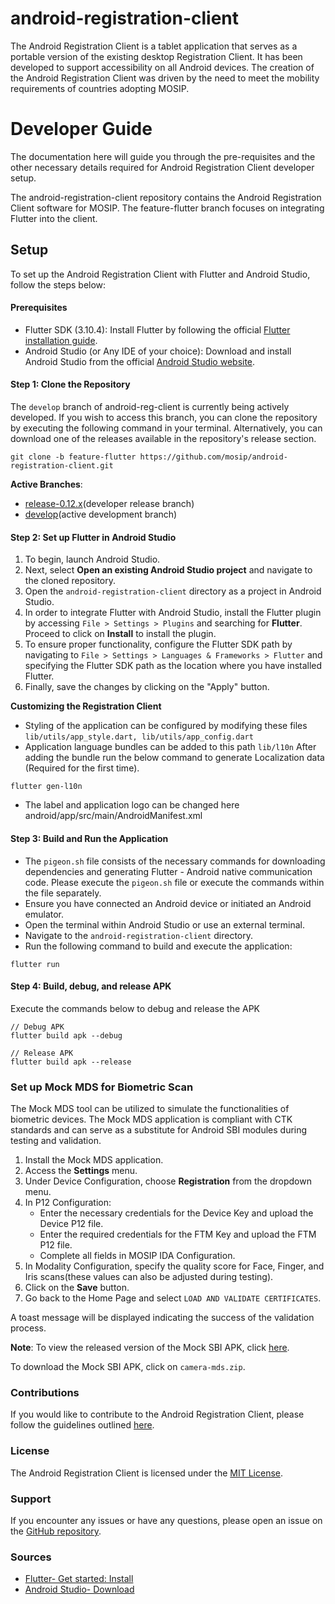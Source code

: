 # android-registration-client

The Android Registration Client is a tablet application that serves as a portable version of the existing desktop Registration Client. It has been developed to support accessibility on all Android devices. The creation of the Android Registration Client was driven by the need to meet the mobility requirements of countries adopting MOSIP.

# Developer Guide

The documentation here will guide you through the pre-requisites and the other necessary details required for Android Registration Client developer setup.

The android-registration-client repository contains the Android Registration Client software for MOSIP. The feature-flutter branch focuses on integrating Flutter into the client.

## Setup

To set up the Android Registration Client with Flutter and Android Studio, follow the steps below:

#### Prerequisites

* Flutter SDK (3.10.4): Install Flutter by following the official [Flutter installation guide](https://flutter.dev/docs/get-started/install).
* Android Studio (or Any IDE of your choice): Download and install Android Studio from the official [Android Studio website](https://developer.android.com/studio).

#### Step 1: Clone the Repository

The `develop` branch of android-reg-client is currently being actively developed. If you wish to access this branch, you can clone the repository by executing the following command in your terminal. Alternatively, you can download one of the releases available in the repository's release section.

```
git clone -b feature-flutter https://github.com/mosip/android-registration-client.git
```

**Active Branches**:

* [release-0.12.x](https://github.com/mosip/android-registration-client/tree/release-0.12.x)(developer release branch)
* [develop](https://github.com/mosip/android-registration-client/tree/develop)(active development branch)

#### Step 2: Set up Flutter in Android Studio

1. To begin, launch Android Studio.
2. Next, select **Open an existing Android Studio project** and navigate to the cloned repository.
3. Open the `android-registration-client` directory as a project in Android Studio.
4. In order to integrate Flutter with Android Studio, install the Flutter plugin by accessing `File > Settings > Plugins` and searching for **Flutter**. Proceed to click on **Install** to install the plugin.
5. To ensure proper functionality, configure the Flutter SDK path by navigating to `File > Settings > Languages & Frameworks > Flutter` and specifying the Flutter SDK path as the location where you have installed Flutter.
6. Finally, save the changes by clicking on the "Apply" button.

**Customizing the Registration Client**

* Styling of the application can be configured by modifying these files `lib/utils/app_style.dart, lib/utils/app_config.dart`
* Application language bundles can be added to this path `lib/l10n` After adding the bundle run the below command to generate Localization data (Required for the first time).

```
flutter gen-l10n
```

* The label and application logo can be changed here android/app/src/main/AndroidManifest.xml

#### Step 3: Build and Run the Application

* The `pigeon.sh` file consists of the necessary commands for downloading dependencies and generating Flutter - Android native communication code. Please execute the `pigeon.sh` file or execute the commands within the file separately.
* Ensure you have connected an Android device or initiated an Android emulator.
* Open the terminal within Android Studio or use an external terminal.
* Navigate to the `android-registration-client` directory.
* Run the following command to build and execute the application:

```
flutter run
```

#### Step 4: Build, debug, and release APK

Execute the commands below to debug and release the APK

```
// Debug APK
flutter build apk --debug

// Release APK
flutter build apk --release
```

### Set up Mock MDS for Biometric Scan

The Mock MDS tool can be utilized to simulate the functionalities of biometric devices. The Mock MDS application is compliant with CTK standards and can serve as a substitute for Android SBI modules during testing and validation.

1. Install the Mock MDS application.
2. Access the **Settings** menu.
3. Under Device Configuration, choose **Registration** from the dropdown menu.
4. In P12 Configuration:
    * Enter the necessary credentials for the Device Key and upload the Device P12 file.
    * Enter the required credentials for the FTM Key and upload the FTM P12 file.
    * Complete all fields in MOSIP IDA Configuration.
5. In Modality Configuration, specify the quality score for Face, Finger, and Iris scans(these values can also be adjusted during testing).
6. Click on the **Save** button.
7. Go back to the Home Page and select `LOAD AND VALIDATE CERTIFICATES`.

A toast message will be displayed indicating the success of the validation process.

**Note**: To view the released version of the Mock SBI APK, click [here](https://github.com/mosip/android-camera-mds/releases/tag/vDP1).

To download the Mock SBI APK, click on `camera-mds.zip`.

### Contributions

If you would like to contribute to the Android Registration Client, please follow the guidelines outlined [here](https://docs.mosip.io/1.2.0/community/code-contributions).

### License

The Android Registration Client is licensed under the [MIT License](https://github.com/mosip/android-registration-client/blob/develop/LICENSE).

### Support

If you encounter any issues or have any questions, please open an issue on the [GitHub repository](https://github.com/mosip/android-registration-client/issues).

### Sources

* [Flutter- Get started: Install](https://flutter.dev/docs/get-started/install)
* [Android Studio- Download](https://developer.android.com/studio)
